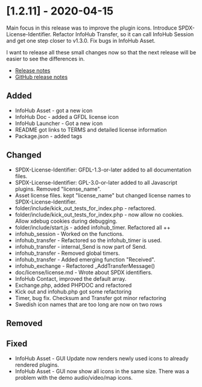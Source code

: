 # [1.2.11] - 2020-04-15
Main focus in this release was to improve the plugin icons. Introduce SPDX-License-Identifier. Refactor InfoHub Transfer, so it can call InfoHub Session and get one step closer to v1.3.0. Fix bugs in InfoHub Asset. 

I want to release all these small changes now so that the next release will be easier to see the differences in.

* [Release notes](main,release_v1_v1v2_v1v2v11)
* [GitHub release notes](https://github.com/peterlembke/infohub/releases/tag/v1.2.11)

## Added
- InfoHub Asset - got a new icon
- InfoHub Doc - added a GFDL license icon
- InfoHub Launcher - Got a new icon 
- README got links to TERMS and detailed license information
- Package.json - added tags

## Changed
- SPDX-License-Identifier: GFDL-1.3-or-later added to all documentation files.
- SPDX-License-Identifier: GPL-3.0-or-later added to all Javascript plugins. Removed "license_name".
- Asset license files. kept "license_name" but changed license names to SPDX-License-Identifier.
- folder/include/kick_out_tests_for_index.php - refactored.
- folder/include/kick_out_tests_for_index.php - now allow no cookies. Allow xdebug cookies during debugging.
- folder/include/start.js - added infohub_timer. Refactored all ++
- infohub_session - Worked on the functions.
- infohub_transfer - Refactored so the infohub_timer is used.
- infohub_transfer - internal_Send is now part of Send. 
- infohub_transfer - Removed global timers.
- infohub_transfer - Added emerging function "Received".
- infohub_exchange - Refactored _AddTransferMessage()
- doc/license/license.md - Wrote about SPDX identifiers.
- InfoHub Contact, improved the default array.
- Exchange.php, added PHPDOC and refactored
- Kick out and infohub.php got some refactoring
- Timer, bug fix. Checksum and Transfer got minor refactoring
- Swedish icon names that are too long are now on two rows

## Removed

## Fixed
- InfoHub Asset - GUI Update now renders newly used icons to already rendered plugins.
- InfoHub Asset - GUI now show all icons in the same size. There was a problem with the demo audio/video/map icons.
